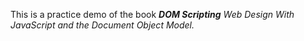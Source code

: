 This is a practice demo of the book ***DOM Scripting***  *Web Design With JavaScript and the Document Object Model.*
